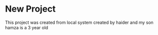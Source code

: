 # New Project

This project was created from local  system 
created by haider and my son hamza is a 3 year old 
